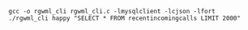     gcc -o rgwml_cli rgwml_cli.c -lmysqlclient -lcjson -lfort
    ./rgwml_cli happy "SELECT * FROM recentincomingcalls LIMIT 2000"
